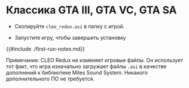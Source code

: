 
# Классика GTA III, GTA VC, GTA SA

- Скопируйте `cleo_redux.asi` в папку с игрой.

- Запустите игру, чтобы завершить установку

{{#include ./first-run-notes.md}}

Примечание: CLEO Redux не изменяет игровые файлы. Он использует тот факт, что игра изначально загружает файлы `.asi` в качестве дополнений к библиотеке Miles Sound System. Никакого дополнительного ПО не требуется.

